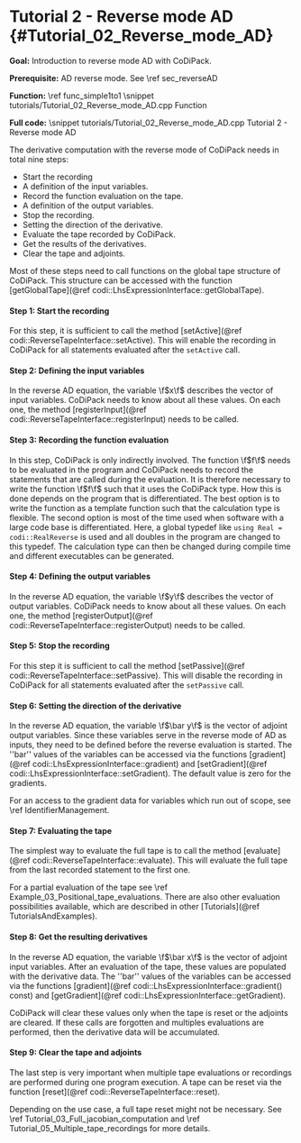 Tutorial 2 - Reverse mode AD {#Tutorial_02_Reverse_mode_AD}
=======

**Goal:** Introduction to reverse mode AD with CoDiPack.

**Prerequisite:** AD reverse mode. See \ref sec_reverseAD

**Function:** \ref func_simple1to1
\snippet tutorials/Tutorial_02_Reverse_mode_AD.cpp Function

**Full code:**
\snippet tutorials/Tutorial_02_Reverse_mode_AD.cpp Tutorial 2 - Reverse mode AD

The derivative computation with the reverse mode of CoDiPack needs in total nine steps:
  - Start the recording
  - A definition of the input variables.
  - Record the function evaluation on the tape.
  - A definition of the output variables.
  - Stop the recording.
  - Setting the direction of the derivative.
  - Evaluate the tape recorded by CoDiPack.
  - Get the results of the derivatives.
  - Clear the tape and adjoints.
  
Most of these steps need to call functions on the global tape structure of CoDiPack. This structure can be accessed with
the function [getGlobalTape](@ref codi::LhsExpressionInterface::getGlobalTape).

#### Step 1: Start the recording

For this step, it is sufficient to call the method [setActive](@ref codi::ReverseTapeInterface::setActive). This will
enable the recording in CoDiPack for all statements evaluated after the `setActive` call.

#### Step 2: Defining the input variables

In the reverse AD equation, the variable \f$x\f$ describes the vector of input variables. CoDiPack needs to know about
all these values. On each one, the method [registerInput](@ref codi::ReverseTapeInterface::registerInput) needs to be
called.

#### Step 3: Recording the function evaluation

In this step, CoDiPack is only indirectly involved. The function \f$f\f$ needs to be evaluated in the program and CoDiPack
needs to record the statements that are called during the evaluation. It is therefore necessary to write the function
\f$f\f$ such that it uses the CoDiPack type. How this is done depends on the program that is differentiated.
The best option is to write the function as a template function such that the calculation type is flexible. The second
option is most of the time used when software with a large code base is differentiated. Here, a global typedef like
`using Real = codi::RealReverse` is used and all doubles in the program are changed to this typedef. The calculation
type can then be changed during compile time and different executables can be generated.

#### Step 4: Defining the output variables

In the reverse AD equation, the variable \f$y\f$ describes the vector of output variables. CoDiPack needs to know about
all these values. On each one, the method [registerOutput](@ref codi::ReverseTapeInterface::registerOutput) needs to be
called.

#### Step 5: Stop the recording

For this step it is sufficient to call the method [setPassive](@ref codi::ReverseTapeInterface::setPassive). This will
disable the recording in CoDiPack for all statements evaluated after the `setPassive` call.

#### Step 6: Setting the direction of the derivative

In the reverse AD equation, the variable \f$\bar y\f$ is the vector of adjoint output variables. Since these
variables serve in the reverse mode of AD as inputs, they need to be defined before the reverse evaluation is started.
The ''bar'' values of the variables can be accessed via the functions [gradient](@ref codi::LhsExpressionInterface::gradient) and
[setGradient](@ref codi::LhsExpressionInterface::setGradient). The default value is zero for the gradients.

For an access to the gradient data for variables which run out of scope, see \ref IdentifierManagement.

#### Step 7: Evaluating the tape

The simplest way to evaluate the full tape is to call the method [evaluate](@ref codi::ReverseTapeInterface::evaluate).
This will evaluate the full tape from the last recorded statement to the first one.

For a partial evaluation of the tape see \ref Example_03_Positional_tape_evaluations. There are also other evaluation possibilities available, which are
described in other [Tutorials](@ref TutorialsAndExamples).

#### Step 8: Get the resulting derivatives

In the reverse AD equation, the variable \f$\bar x\f$ is the vector of adjoint input variables. After an
evaluation of the tape, these values are populated with the derivative data. The ''bar'' values of the variables can be
accessed via the functions [gradient](@ref codi::LhsExpressionInterface::gradient() const) and
[getGradient](@ref codi::LhsExpressionInterface::getGradient).

CoDiPack will clear these values only when the tape is reset or the adjoints are cleared. If these calls are forgotten
and multiples evaluations are performed, then the derivative data will be accumulated.

#### Step 9: Clear the tape and adjoints

The last step is very important when multiple tape evaluations or recordings are performed during one program execution.
A tape can be reset via the function [reset](@ref codi::ReverseTapeInterface::reset).

Depending on the use case, a full tape reset might not be necessary. See \ref Tutorial_03_Full_jacobian_computation and
\ref Tutorial_05_Multiple_tape_recordings for more details.





